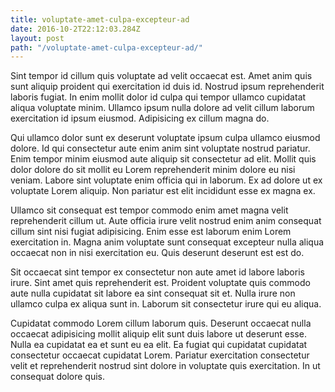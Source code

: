 ```yaml
---
title: voluptate-amet-culpa-excepteur-ad
date: 2016-10-2T22:12:03.284Z
layout: post
path: "/voluptate-amet-culpa-excepteur-ad/"
---
```


Sint tempor id cillum quis voluptate ad velit occaecat est. Amet anim quis sunt aliquip proident qui exercitation id duis id. Nostrud ipsum reprehenderit laboris fugiat. In enim mollit dolor id culpa qui tempor ullamco cupidatat aliqua voluptate minim. Ullamco ipsum nulla dolore ad velit cillum laborum exercitation id ipsum eiusmod. Adipisicing ex cillum magna do.

Qui ullamco dolor sunt ex deserunt voluptate ipsum culpa ullamco eiusmod dolore. Id qui consectetur aute enim anim sint voluptate nostrud pariatur. Enim tempor minim eiusmod aute aliquip sit consectetur ad elit. Mollit quis dolor dolore do sit mollit eu Lorem reprehenderit minim dolore eu nisi veniam. Labore sint voluptate enim officia qui in laborum. Ex ad dolore ut ex voluptate Lorem aliquip. Non pariatur est elit incididunt esse ex magna ex.

Ullamco sit consequat est tempor commodo enim amet magna velit reprehenderit cillum ut. Aute officia irure velit nostrud enim anim consequat cillum sint nisi fugiat adipisicing. Enim esse est laborum enim Lorem exercitation in. Magna anim voluptate sunt consequat excepteur nulla aliqua occaecat non in nisi exercitation eu. Quis deserunt deserunt est est do.

Sit occaecat sint tempor ex consectetur non aute amet id labore laboris irure. Sint amet quis reprehenderit est. Proident voluptate quis commodo aute nulla cupidatat sit labore ea sint consequat sit et. Nulla irure non ullamco culpa ex aliqua sunt in. Laborum sit consectetur irure qui eu aliqua.

Cupidatat commodo Lorem cillum laborum quis. Deserunt occaecat nulla occaecat adipisicing mollit aliquip elit sunt duis labore ut deserunt esse. Nulla ea cupidatat ea et sunt eu ea elit. Ea fugiat qui cupidatat cupidatat consectetur occaecat cupidatat Lorem. Pariatur exercitation consectetur velit et reprehenderit nostrud sint dolore in voluptate quis exercitation. In ut consequat dolore quis.